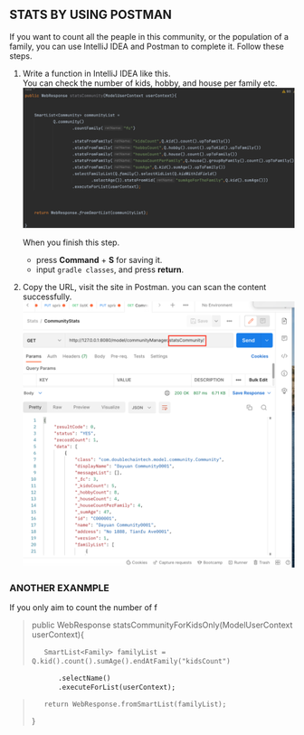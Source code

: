 
## STATS BY USING POSTMAN ##

If you want to count all the peaple in this community, or the population of a family, you can use IntelliJ IDEA and Postman to complete it. Follow these steps. 

1. Write a function in IntelliJ IDEA like this.  
    You can check the number of kids, hobby, and house per family etc. 
    ![](images/stats-1.png)  
    
     When you  finish this step. 
    + press **Command** + **S** for saving it. 
    + input `gradle classes`, and press **return**. 

2. Copy the URL, visit the site in Postman. you can scan the content successfully. 
    ![](images/stats-2.png)





### ANOTHER EXANMPLE ###

If you only aim to count the number of f 

> public WebResponse statsCommunityForKidsOnly(ModelUserContext userContext){
>
>
>        SmartList<Family> familyList = Q.kid().count().sumAge().endAtFamily("kidsCount")
                .selectName()
                .executeForList(userContext);
>
>
>        return WebResponse.fromSmartList(familyList);
>
>    }
